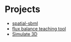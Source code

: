 # Projects

* [spatial-sbml](./spatial-sbml)
* [flux balance teaching tool](./FluxBalance)
* [Simulate 3D](./3DSimulate)
